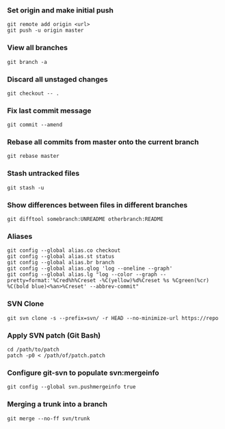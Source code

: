 ### Set origin and make initial push ###
    git remote add origin <url>
    git push -u origin master

### View all branches ###
    git branch -a

### Discard all unstaged changes ###
    git checkout -- .

### Fix last commit message ###
    git commit --amend

### Rebase all commits from master onto the current branch ###
    git rebase master

### Stash untracked files ###
    git stash -u

### Show differences between files in different branches ###
    git difftool somebranch:UNREADME otherbranch:README

### Aliases ###
    git config --global alias.co checkout
    git config --global alias.st status
    git config --global alias.br branch
    git config --global alias.qlog 'log --oneline --graph'
    git config --global alias.lg "log --color --graph --pretty=format:'%Cred%h%Creset -%C(yellow)%d%Creset %s %Cgreen(%cr) %C(bold blue)<%an>%Creset' --abbrev-commit"

### SVN Clone ###
    git svn clone -s --prefix=svn/ -r HEAD --no-minimize-url https://repo

### Apply SVN patch (Git Bash) ###
    cd /path/to/patch
    patch -p0 < /path/of/patch.patch
    
### Configure git-svn to populate svn:mergeinfo ###

    git config --global svn.pushmergeinfo true  
    
### Merging a trunk into a branch ###
    git merge --no-ff svn/trunk
